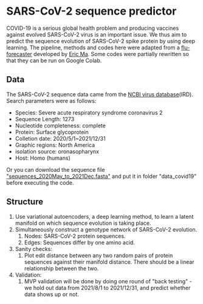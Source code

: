 # SARS-CoV-2 sequence predictor

COVID-19 is a serious global health problem and producing vaccines against evolved SARS-CoV-2 virus is an important issue. We thus aim to predict the sequence evolution of SARS-CoV-2 spike protein by using deep learning.
The pipeline, methods and codes here were adapted from a [flu-forecaster](https://github.com/ericmjl/flu-sequence-predictor) developed by [Eric Ma](https://github.com/ericmjl). Some codes were partially rewritten so that they can be run on Google Colab.

## Data

The SARS-CoV-2 sequence data came from the [NCBI virus database](https://www.ncbi.nlm.nih.gov/labs/virus/vssi/#/virus?SeqType_s=Nucleotide&VirusLineage_ss=taxid:2697049&CollectionDate_dr=1950-01-01T00:00:00Z%20TO%20NOW&CreateDate_dt=1950-01-01T00:00:00Z%20TO%20NOW)(IRD). Search parameters were as follows:

- Species: Severe acute respiratory syndrome coronavirus 2
- Sequence Length: 1273
- Nucleotide completeness: complete
- Protein: Surface glycoprotein
- Colletion date: 2020/5/1~2021/12/31
- Graphic regions: North America
- isolation source: oronasopharynx
- Host: Homo (humans)

Or you can download the sequence file ["sequences_2020May_to_2021Dec.fasta"](https://drive.google.com/file/d/1yuMTFq1k7kVaWoXslUJ2fD0oygG85qpJ/view?usp=sharing) and put it in folder "data_covid19" before executing the code.

## Structure 

1. Use variational autoencoders, a deep learning method, to learn a latent manifold on which sequence evolution is taking place. 
1. Simultaneously construct a genotype network of SARS-CoV-2 evolution.
    1. Nodes: SARS-CoV-2 protein sequences.
    1. Edges: Sequences differ by one amino acid.
1. Sanity checks:
    1. Plot edit distance between any two random pairs of protein sequences against their manifold distance. There should be a linear relationship between the two.
1. Validation:
    1. MVP validation will be done by doing one round of "back testing" - we hold out data from 2021/8/1 to 2021/12/31, and predict whether data shows up or not.
